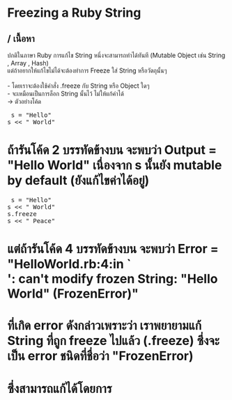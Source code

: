 # Freezing a Ruby String

## / เนื้อหา
ปกติในภาษา Ruby การแก้ไข String หนึ่งจะสามารถทำได้ทันที (Mutable Object เช่น String , Array , Hash)
<br> แต่ถ้าอยากให้แก้ไขไม่ได้จะต้องทำการ Freeze ใส่ String หรือวัตถุนั้นๆ
<br>
<br> - โดยเราจะต้องใช้คำสั่ง .freeze กับ String หรือ Object ใดๆ 
<br> - จะเหมือนเป็นการล็อก String นั้นไว้ ไม่ให้แก้ค่าได้
<br> -> ตัวอย่างโค้ด
<pre> s = "Hello"
s << " World"  </pre>
# ถ้ารันโค้ด 2 บรรทัดข้างบน จะพบว่า Output = "Hello World" เนื่องจาก s นั้นยัง mutable by default (ยังแก้ไขค่าได้อยู่)
<pre> s = "Hello"
s << " World"
s.freeze
s << " Peace" </pre>
# แต่ถ้ารันโค้ด 4 บรรทัดข้างบน จะพบว่า Error = "HelloWorld.rb:4:in `<main>': can't modify frozen String: "Hello World" (FrozenError)"
# ที่เกิด error ดังกล่าวเพราะว่า เราพยายามแก้ String ที่ถูก freeze ไปแล้ว (.freeze) ซึ่งจะเป็น error ชนิดที่ชื่อว่า "FrozenError)
# ซึ่งสามารถแก้ได้โดยการ 
